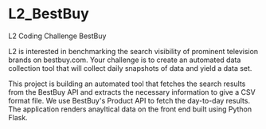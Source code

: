 # L2_BestBuy
L2 Coding Challenge BestBuy

L2 is interested in benchmarking the search visibility of prominent television brands on bestbuy.com. Your challenge is to create an automated data collection tool that will
collect daily snapshots of data and yield a data set.

This project is building an automated tool that fetches the search results from the BestBuy API and extracts the necessary information to give a CSV format file. We use BestBuy's Product API to fetch the day-to-day results. The application renders anayltical data on the front end built using Python Flask.


